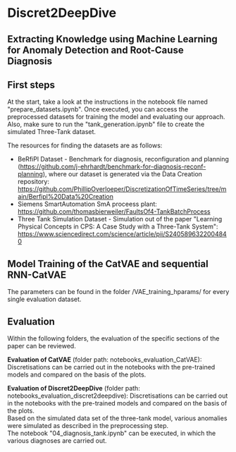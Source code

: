 # Discret2DeepDive
## Extracting Knowledge using Machine Learning for Anomaly Detection and Root-Cause Diagnosis

## First steps 
At the start, take a look at the instructions in the notebook file named "prepare_datasets.ipynb". 
Once executed, you can access the preprocessed datasets for training the model and evaluating our approach. 
Also, make sure to run the "tank_generation.ipynb" file to create the simulated Three-Tank dataset.

The resources for finding the datasets are as follows: 
* BeRfiPl Dataset - Benchmark for diagnosis, reconfiguration and planning (https://github.com/j-ehrhardt/benchmark-for-diagnosis-reconf-planning), where our dataset is generated via the Data Creation repository: https://github.com/PhillipOverloeper/DiscretizationOfTimeSeries/tree/main/Berfipl%20Data%20Creation 
* Siemens SmartAutomation SmA proceess plant: https://github.com/thomasbierweiler/FaultsOf4-TankBatchProcess
* Three Tank Simulation Dataset - Simulation out of the paper "Learning Physical Concepts in CPS: A Case Study with a Three-Tank System": https://www.sciencedirect.com/science/article/pii/S2405896322004840



## Model Training of the CatVAE and sequential RNN-CatVAE
The parameters can be found in the folder /VAE_training_hparams/ for every single evaluation dataset. <br>

## Evaluation 
Within the following folders, the evaluation of the specific sections of the paper can be reviewed. <br> 

**Evaluation of CatVAE** (folder path: notebooks_evaluation_CatVAE): Discretisations can be carried out in the notebooks with the pre-trained models and compared on the basis of the plots.

**Evaluation of Discret2DeepDive** (folder path: notebooks_evaluation_discret2deepdive): 
Discretisations can be carried out in the notebooks with the pre-trained models and compared on the basis of the plots. <br>
Based on the simulated data set of the three-tank model, various anomalies were simulated as described in the preprocessing step. <br>
The notebook "04_diagnosis_tank.ipynb" can be executed, in which the various diagnoses are carried out.
